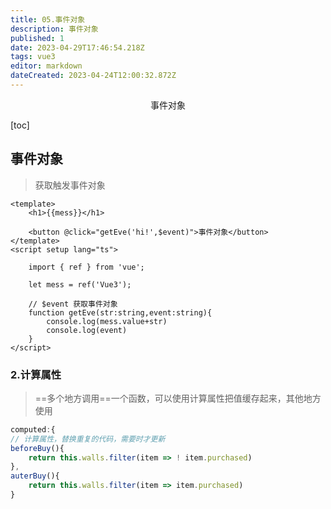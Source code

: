 ```yaml
---
title: 05.事件对象
description: 事件对象
published: 1
date: 2023-04-29T17:46:54.218Z
tags: vue3
editor: markdown
dateCreated: 2023-04-24T12:00:32.872Z
---
```


<center>事件对象</center>



[toc]





## 事件对象

> 获取触发事件对象

```vue
<template>
    <h1>{{mess}}</h1>

    <button @click="getEve('hi!',$event)">事件对象</button>
</template>
<script setup lang="ts">

    import { ref } from 'vue';

    let mess = ref('Vue3');

    // $event 获取事件对象
    function getEve(str:string,event:string){
        console.log(mess.value+str)
        console.log(event)
    }
</script>
```





### 2.计算属性

> ==多个地方调用==一个函数，可以使用计算属性把值缓存起来，其他地方使用

```js
computed:{
// 计算属性，替换重复的代码，需要时才更新
beforeBuy(){
    return this.walls.filter(item => ! item.purchased)
},
auterBuy(){
    return this.walls.filter(item => item.purchased)
}
```







